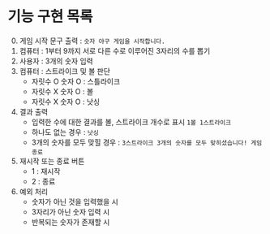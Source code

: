 # 기능 구현 목록

0. 게임 시작 문구 출력 : `숫자 야구 게임을 시작합니다.`
1. 컴퓨터 : 1부터 9까지 서로 다른 수로 이루어진 3자리의 수를 뽑기
2. 사용자 : 3개의 숫자 입력
3. 컴퓨터 : 스트라이크 및 볼 판단
   - 자릿수 O 숫자 O : 스틀라이크
   - 자릿수 X 숫자 O : 볼
   - 자릿수 X 숫자 O : 낫싱
4. 결과 출력
   - 입력한 수에 대한 결과를 볼, 스트라이크 개수로 표시
     `1볼 1스트라이크`
   - 하나도 없는 경우 : `낫싱`
   - 3개의 숫자를 모두 맞힐 경우 :
     `3스트라이크 3개의 숫자를 모두 맞히셨습니다! 게임 종료`
5. 재시작 또는 종료 버튼
   - 1 : 재시작
   - 2 : 종료
6. 예외 처리
   - 숫자가 아닌 것을 입력했을 시
   - 3자리가 아닌 숫자 입력 시
   - 반복되는 숫자가 존재할 시
